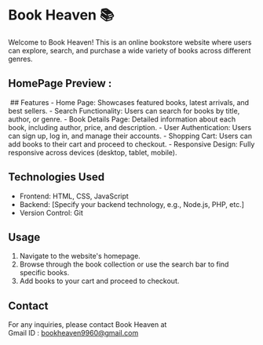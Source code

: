 # Book Heaven 📚

Welcome to Book Heaven! This is an online bookstore website where users can explore, search, and purchase a wide variety of books across different genres.

## HomePage Preview :
<img src="" height=/>
## Features
- Home Page: Showcases featured books, latest arrivals, and best sellers.
- Search Functionality: Users can search for books by title, author, or genre.
- Book Details Page: Detailed information about each book, including author, price, and description.
- User Authentication: Users can sign up, log in, and manage their accounts.
- Shopping Cart: Users can add books to their cart and proceed to checkout.
- Responsive Design: Fully responsive across devices (desktop, tablet, mobile).

## Technologies Used
- Frontend: HTML, CSS, JavaScript
- Backend: [Specify your backend technology, e.g., Node.js, PHP, etc.]
- Version Control: Git

## Usage
1. Navigate to the website's homepage.
2. Browse through the book collection or use the search bar to find specific books.
3. Add books to your cart and proceed to checkout.

## Contact
For any inquiries, please contact Book Heaven at <br> Gmail ID : bookheaven9960@gmail.com

